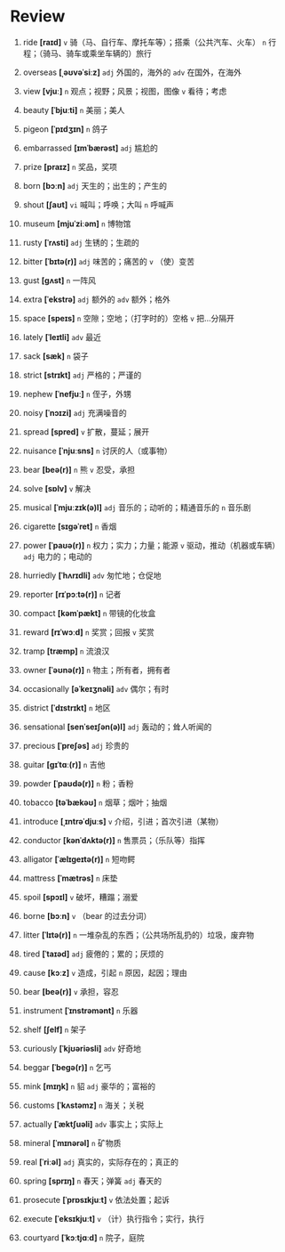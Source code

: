# Review
1. ride **[raɪd]** `v` 骑（马、自行车、摩托车等）；搭乘（公共汽车、火车） `n` 行程；（骑马、骑车或乘坐车辆的）旅行

2. overseas **[ˌəʊvəˈsiːz]** `adj` 外国的，海外的 `adv` 在国外，在海外

3. view **[vjuː]** `n` 观点；视野；风景；视图，图像 `v` 看待；考虑

4. beauty **[ˈbjuːti]** `n` 美丽；美人

5. pigeon **[ˈpɪdʒɪn]** `n` 鸽子

6. embarrassed **[ɪmˈbærəst]** `adj` 尴尬的

7. prize **[praɪz]** `n` 奖品，奖项

8. born **[bɔːn]** `adj` 天生的；出生的；产生的

9. shout **[ʃaʊt]** `vi` 喊叫；呼唤；大叫 `n` 呼喊声

10. museum **[mjuˈziːəm]** `n` 博物馆

11. rusty **[ˈrʌsti]** `adj` 生锈的；生疏的

12. bitter **[ˈbɪtə(r)]** `adj` 味苦的；痛苦的 `v` （使）变苦

13. gust **[ɡʌst]** `n` 一阵风

14. extra **[ˈekstrə]** `adj` 额外的 `adv` 额外；格外

15. space **[speɪs]** `n` 空隙；空地；（打字时的）空格 `v` 把...分隔开

16. lately **[ˈleɪtli]** `adv` 最近

17. sack **[sæk]** `n` 袋子

18. strict **[strɪkt]** `adj` 严格的；严谨的

19. nephew **[ˈnefjuː]** `n` 侄子，外甥

20. noisy **[ˈnɔɪzi]** `adj` 充满噪音的

21. spread **[spred]** `v` 扩散，蔓延；展开

22. nuisance **[ˈnjuːsns]** `n` 讨厌的人（或事物）

23. bear **[beə(r)]** `n` 熊 `v` 忍受，承担

24. solve **[sɒlv]** `v` 解决

25. musical **[ˈmjuːzɪk(ə)l]** `adj` 音乐的；动听的；精通音乐的 `n` 音乐剧

26. cigarette **[sɪɡəˈret]** `n` 香烟

27. power **[ˈpaʊə(r)]** `n` 权力；实力；力量；能源 `v` 驱动，推动（机器或车辆） `adj` 电力的；电动的

28. hurriedly **[ˈhʌrɪdli]** `adv` 匆忙地；仓促地

29. reporter **[rɪˈpɔːtə(r)]** `n` 记者

30. compact **[kəmˈpækt]** `n` 带镜的化妆盒

31. reward **[rɪˈwɔːd]** `n` 奖赏；回报 `v` 奖赏

32. tramp **[træmp]** `n` 流浪汉

33. owner **[ˈəʊnə(r)]** `n` 物主；所有者，拥有者

34. occasionally **[əˈkeɪʒnəli]** `adv` 偶尔；有时

35. district **[ˈdɪstrɪkt]** `n` 地区

36. sensational **[senˈseɪʃən(ə)l]** `adj` 轰动的；耸人听闻的

37. precious **[ˈpreʃəs]** `adj` 珍贵的

38. guitar **[ɡɪˈtɑː(r)]** `n` 吉他

39. powder **[ˈpaʊdə(r)]** `n` 粉；香粉

40. tobacco **[təˈbækəʊ]** `n` 烟草；烟叶；抽烟

41. introduce **[ˌɪntrəˈdjuːs]** `v` 介绍，引进；首次引进（某物）

42. conductor **[kənˈdʌktə(r)]** `n` 售票员；（乐队等）指挥

43. alligator **[ˈælɪɡeɪtə(r)]** `n` 短吻鳄

44. mattress **[ˈmætrəs]** `n` 床垫

45. spoil **[spɔɪl]** `v` 破坏，糟蹋；溺爱

46. borne **[bɔːn]** `v` （bear 的过去分词）

47. litter **[ˈlɪtə(r)]** `n` 一堆杂乱的东西；（公共场所乱扔的）垃圾，废弃物

48. tired **[ˈtaɪəd]** `adj` 疲倦的；累的；厌烦的

49. cause **[kɔːz]** `v` 造成，引起 `n` 原因，起因；理由

50. bear **[beə(r)]** `v` 承担，容忍

51. instrument **[ˈɪnstrəmənt]** `n` 乐器

52. shelf **[ʃelf]** `n` 架子

53. curiously **[ˈkjʊəriəsli]** `adv` 好奇地

54. beggar **[ˈbeɡə(r)]** `n` 乞丐

55. mink **[mɪŋk]** `n` 貂 `adj` 豪华的；富裕的

56. customs **[ˈkʌstəmz]** `n` 海关；关税

57. actually **[ˈæktʃuəli]** `adv` 事实上；实际上

58. mineral **[ˈmɪnərəl]** `n` 矿物质

59. real **[ˈriːəl]** `adj` 真实的，实际存在的；真正的

60. spring **[sprɪŋ]** `n` 春天；弹簧 `adj` 春天的

61. prosecute **[ˈprɒsɪkjuːt]** `v` 依法处置；起诉

62. execute **[ˈeksɪkjuːt]** `v` （计）执行指令；实行，执行

63. courtyard **[ˈkɔːtjɑːd]** `n` 院子，庭院

